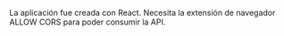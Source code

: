 La aplicación fue creada con React. Necesita la extensión de navegador ALLOW CORS para poder consumir la API.
